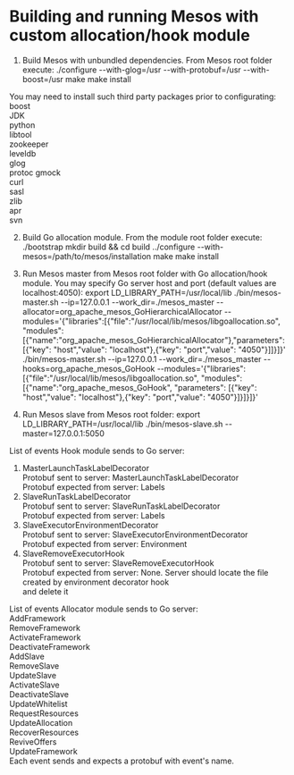 # Building and running Mesos with custom allocation/hook module

1. Build Mesos with unbundled dependencies. From Mesos root folder execute:
./configure --with-glog=/usr --with-protobuf=/usr --with-boost=/usr
make
make install

You may need to install such third party packages prior to configurating:<br>
boost  
JDK  
python  
libtool  
zookeeper  
leveldb  
glog  
protoc
gmock  
curl  
sasl  
zlib  
apr  
svn  

2. Build Go allocation module. From the module root folder execute:
./bootstrap
mkdir build && cd build
../configure --with-mesos=/path/to/mesos/installation
make
make install

3. Run Mesos master from Mesos root folder with Go allocation/hook module. You may specify Go server host and port (default values are localhost:4050):
export LD_LIBRARY_PATH=/usr/local/lib
./bin/mesos-master.sh --ip=127.0.0.1 --work_dir=./mesos_master --allocator=org_apache_mesos_GoHierarchicalAllocator --modules='{"libraries":[{"file":"/usr/local/lib/mesos/libgoallocation.so", "modules":[{"name":"org_apache_mesos_GoHierarchicalAllocator"},"parameters": [{"key": "host","value": "localhost"},{"key": "port","value": "4050"}]]}]}'
./bin/mesos-master.sh --ip=127.0.0.1 --work_dir=./mesos_master --hooks=org_apache_mesos_GoHook --modules='{"libraries":[{"file":"/usr/local/lib/mesos/libgoallocation.so", "modules":[{"name":"org_apache_mesos_GoHook", "parameters": [{"key": "host","value": "localhost"},{"key": "port","value": "4050"}]}]}]}'

4. Run Mesos slave from Mesos root folder:
export LD_LIBRARY_PATH=/usr/local/lib
./bin/mesos-slave.sh --master=127.0.0.1:5050


List of events Hook module sends to Go server:
  1. MasterLaunchTaskLabelDecorator  
    Protobuf sent to server: MasterLaunchTaskLabelDecorator  
    Protobuf expected from server: Labels  
  2. SlaveRunTaskLabelDecorator  
    Protobuf sent to server: SlaveRunTaskLabelDecorator  
    Protobuf expected from server: Labels  
  3. SlaveExecutorEnvironmentDecorator  
    Protobuf sent to server: SlaveExecutorEnvironmentDecorator  
    Protobuf expected from server: Environment  
  4. SlaveRemoveExecutorHook  
    Protobuf sent to server: SlaveRemoveExecutorHook  
    Protobuf expected from server: None. Server should locate the file created by environment decorator hook<br>
  and delete it

List of events Allocator module sends to Go server:  
  AddFramework  
  RemoveFramework  
  ActivateFramework  
  DeactivateFramework  
  AddSlave  
  RemoveSlave  
  UpdateSlave  
  ActivateSlave  
  DeactivateSlave  
  UpdateWhitelist  
  RequestResources  
  UpdateAllocation  
  RecoverResources  
  ReviveOffers  
  UpdateFramework  
  Each event sends and expects a protobuf with event's name.


